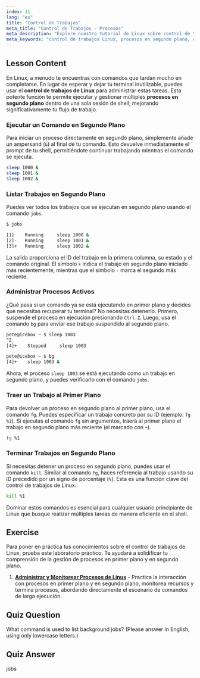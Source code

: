```yaml
---
index: 11
lang: "es"
title: "Control de Trabajos"
meta_title: "Control de Trabajos - Procesos"
meta_description: "Explore nuestro tutorial de Linux sobre control de trabajos para gestionar eficazmente los procesos en segundo plano. Aprenda a usar los comandos jobs, bg, fg y kill para una potente multitarea en la shell."
meta_keywords: "control de trabajos Linux, procesos en segundo plano, comando jobs, comando bg, comando fg, comando kill, tutorial Linux, Linux para principiantes"
---
```


## Lesson Content

En Linux, a menudo te encuentras con comandos que tardan mucho en completarse. En lugar de esperar y dejar tu terminal inutilizable, puedes usar el **control de trabajos de Linux** para administrar estas tareas. Esta potente función te permite ejecutar y gestionar múltiples **procesos en segundo plano** dentro de una sola sesión de shell, mejorando significativamente tu flujo de trabajo.

### Ejecutar un Comando en Segundo Plano

Para iniciar un proceso directamente en segundo plano, simplemente añade un ampersand (`&`) al final de tu comando. Esto devuelve inmediatamente el prompt de tu shell, permitiéndote continuar trabajando mientras el comando se ejecuta.

```bash
sleep 1000 &
sleep 1001 &
sleep 1002 &
```

### Listar Trabajos en Segundo Plano

Puedes ver todos los trabajos que se ejecutan en segundo plano usando el comando `jobs`.

```bash
$ jobs

[1]    Running     sleep 1000 &
[2]-   Running     sleep 1001 &
[3]+   Running     sleep 1002 &
```

La salida proporciona el ID del trabajo en la primera columna, su estado y el comando original. El símbolo `+` indica el trabajo en segundo plano iniciado más recientemente, mientras que el símbolo `-` marca el segundo más reciente.

### Administrar Procesos Activos

¿Qué pasa si un comando ya se está ejecutando en primer plano y decides que necesitas recuperar tu terminal? No necesitas detenerlo. Primero, suspende el proceso en ejecución presionando `Ctrl-Z`. Luego, usa el comando `bg` para enviar ese trabajo suspendido al segundo plano.

```bash
pete@icebox ~ $ sleep 1003
^Z
[4]+    Stopped     sleep 1003

pete@icebox ~ $ bg
[4]+    sleep 1003 &
```

Ahora, el proceso `sleep 1003` se está ejecutando como un trabajo en segundo plano, y puedes verificarlo con el comando `jobs`.

### Traer un Trabajo al Primer Plano

Para devolver un proceso en segundo plano al primer plano, usa el comando `fg`. Puedes especificar un trabajo concreto por su ID (ejemplo: `fg %1`). Si ejecutas el comando `fg` sin argumentos, traerá al primer plano el trabajo en segundo plano más reciente (el marcado con `+`).

```bash
fg %1
```

### Terminar Trabajos en Segundo Plano

Si necesitas detener un proceso en segundo plano, puedes usar el comando `kill`. Similar al comando `fg`, haces referencia al trabajo usando su ID precedido por un signo de porcentaje (`%`). Esta es una función clave del control de trabajos de Linux.

```bash
kill %1
```

Dominar estos comandos es esencial para cualquier usuario principiante de Linux que busque realizar múltiples tareas de manera eficiente en el shell.

## Exercise

Para poner en práctica tus conocimientos sobre el control de trabajos de Linux, prueba este laboratorio práctico. Te ayudará a solidificar tu comprensión de la gestión de procesos en primer plano y en segundo plano.

1. **[Administrar y Monitorear Procesos de Linux](https://labex.io/es/labs/comptia-manage-and-monitor-linux-processes-590864)** - Practica la interacción con procesos en primer plano y en segundo plano, monitorea recursos y termina procesos, abordando directamente el escenario de comandos de larga ejecución.

## Quiz Question

What command is used to list background jobs? (Please answer in English, using only lowercase letters.)

## Quiz Answer

jobs
